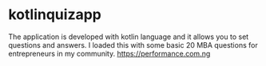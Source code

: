 # kotlinquizapp
The application is developed with kotlin language and it allows you to set questions and answers. I loaded this with some basic 20 MBA questions for entrepreneurs in my community. https://performance.com.ng
